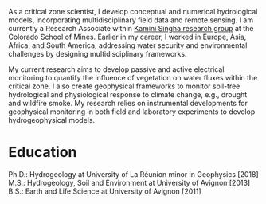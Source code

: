 As a critical zone scientist, I develop conceptual and numerical hydrological models, incorporating multidisciplinary field data and remote sensing. I am currently a Research Associate within [Kamini Singha research group](https://people.mines.edu/ksingha/) at the Colorado School of Mines. Earlier in my career, I worked in Europe, Asia, Africa, and South America, addressing water security and environmental challenges by designing multidisciplinary frameworks.

My current research aims to develop passive and active electrical monitoring to quantify the influence of vegetation on water fluxes within the critical zone. I also create geophysical frameworks to monitor soil-tree hydrological and physiological response to climate change, e.g., drought and wildfire smoke. My research relies on instrumental developments for geophysical monitoring in both field and laboratory experiments to develop hydrogeophysical models.

Education
======
Ph.D.: Hydrogeology at University of La Réunion minor in Geophysics [2018]
M.S.: Hydrogeology, Soil and Environment at University of Avignon [2013]
B.S.: Earth and Life Science at University of Avignon [2011]
